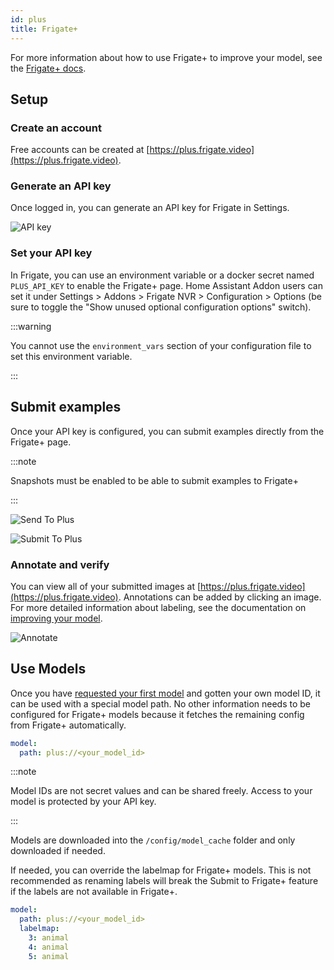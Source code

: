 ```yaml
---
id: plus
title: Frigate+
---
```


For more information about how to use Frigate+ to improve your model, see the [Frigate+ docs](/plus/).

## Setup

### Create an account

Free accounts can be created at [https://plus.frigate.video](https://plus.frigate.video).

### Generate an API key

Once logged in, you can generate an API key for Frigate in Settings.

![API key](/img/plus-api-key-min.png)

### Set your API key

In Frigate, you can use an environment variable or a docker secret named `PLUS_API_KEY` to enable the Frigate+ page. Home Assistant Addon users can set it under Settings > Addons > Frigate NVR > Configuration > Options (be sure to toggle the "Show unused optional configuration options" switch).

:::warning

You cannot use the `environment_vars` section of your configuration file to set this environment variable.

:::

## Submit examples

Once your API key is configured, you can submit examples directly from the Frigate+ page.

:::note

Snapshots must be enabled to be able to submit examples to Frigate+

:::

![Send To Plus](/img/plus/send-to-plus.jpg)

![Submit To Plus](/img/plus/submit-to-plus.jpg)

### Annotate and verify

You can view all of your submitted images at [https://plus.frigate.video](https://plus.frigate.video). Annotations can be added by clicking an image. For more detailed information about labeling, see the documentation on [improving your model](../plus/improving_model.md).

![Annotate](/img/annotate.png)

## Use Models

Once you have [requested your first model](../plus/first_model.md) and gotten your own model ID, it can be used with a special model path. No other information needs to be configured for Frigate+ models because it fetches the remaining config from Frigate+ automatically.

```yaml
model:
  path: plus://<your_model_id>
```

:::note

Model IDs are not secret values and can be shared freely. Access to your model is protected by your API key.

:::

Models are downloaded into the `/config/model_cache` folder and only downloaded if needed.

If needed, you can override the labelmap for Frigate+ models. This is not recommended as renaming labels will break the Submit to Frigate+ feature if the labels are not available in Frigate+.

```yaml
model:
  path: plus://<your_model_id>
  labelmap:
    3: animal
    4: animal
    5: animal
```
